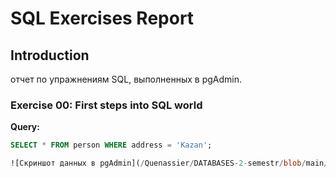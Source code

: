 # SQL Exercises Report

## Introduction
отчет по упражнениям SQL, выполненных в pgAdmin.


### Exercise 00: First steps into SQL world
**Query:**
```sql
SELECT * FROM person WHERE address = 'Kazan';

![Скриншот данных в pgAdmin](/Quenassier/DATABASES-2-semestr/blob/main/screenshot00.png))

